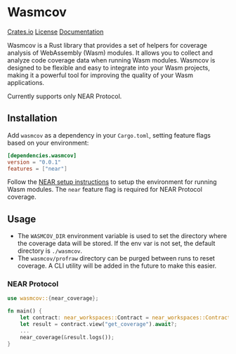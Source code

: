 # Wasmcov

[Crates.io](https://crates.io/crates/wasmcov)
[License](https://opensource.org/licenses/MIT)
[Documentation](https://hknio.github.io/wasmcov/)

Wasmcov is a Rust library that provides a set of helpers for coverage analysis of WebAssembly (Wasm) modules. It allows you to collect and analyze code coverage data when running Wasm modules. Wasmcov is designed to be flexible and easy to integrate into your Wasm projects, making it a powerful tool for improving the quality of your Wasm applications.

Currently supports only NEAR Protocol.

## Installation

Add `wasmcov` as a dependency in your `Cargo.toml`, setting feature flags based on your environment:

```toml
[dependencies.wasmcov]
version = "0.0.1"
features = ["near"]
```

Follow the [NEAR setup instructions](blockchains/NEAR.md) to setup the environment for running Wasm modules. The `near` feature flag is required for NEAR Protocol coverage.

## Usage

- The `WASMCOV_DIR` environment variable is used to set the directory where the coverage data will be stored. If the env var is not set, the default directory is `./wasmcov`.
- The `wasmcov/profraw` directory can be purged between runs to reset coverage. A CLI utility will be added in the future to make this easier. 


### NEAR Protocol
```rust
use wasmcov::{near_coverage};

fn main() {
    let contract: near_workspaces::Contract = near_workspaces::Contract::new();
    let result = contract.view("get_coverage").await?;
    ...
    near_coverage(&result.logs());
}
```

